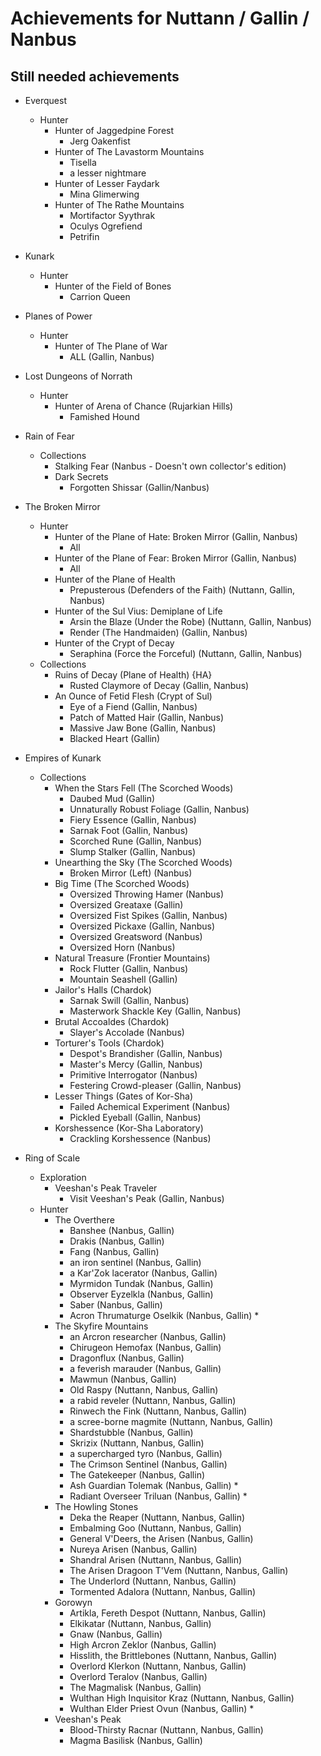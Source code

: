 # Achievements for Nuttann / Gallin / Nanbus

## Still needed achievements
- Everquest
  - Hunter
    - Hunter of Jaggedpine Forest
      - Jerg Oakenfist
    - Hunter of The Lavastorm Mountains
      - Tisella
      - a lesser nightmare
    - Hunter of Lesser Faydark
      - Mina Glimerwing
    - Hunter of The Rathe Mountains
      - Mortifactor Syythrak
      - Oculys Ogrefiend
      - Petrifin
- Kunark
  - Hunter
    - Hunter of the Field of Bones
      - Carrion Queen
- Planes of Power
  - Hunter
    - Hunter of The Plane of War
      - ALL (Gallin, Nanbus)
- Lost Dungeons of Norrath
  - Hunter
    - Hunter of Arena of Chance (Rujarkian Hills)
      - Famished Hound

- Rain of Fear
  - Collections
    - Stalking Fear (Nanbus - Doesn't own collector's edition)
    - Dark Secrets
      - Forgotten Shissar (Gallin/Nanbus)
- The Broken Mirror
  - Hunter
    - Hunter of the Plane of Hate: Broken Mirror (Gallin, Nanbus)
      - All
    - Hunter of the Plane of Fear: Broken Mirror (Gallin, Nanbus)
      - All
    - Hunter of the Plane of Health
      - Prepusterous (Defenders of the Faith) (Nuttann, Gallin, Nanbus)
    - Hunter of the Sul Vius: Demiplane of Life
      - Arsin the Blaze (Under the Robe) (Nuttann, Gallin, Nanbus)
      - Render (The Handmaiden) (Gallin, Nanbus)
    - Hunter of the Crypt of Decay
      - Seraphina (Force the Forceful) (Nuttann, Gallin, Nanbus)
  - Collections
    - Ruins of Decay (Plane of Health) {HA}
      - Rusted Claymore of Decay (Gallin, Nanbus)
    - An Ounce of Fetid Flesh (Crypt of Sul)
      - Eye of a Fiend (Gallin, Nanbus)
      - Patch of Matted Hair (Gallin, Nanbus)
      - Massive Jaw Bone (Gallin, Nanbus)
      - Blacked Heart (Gallin)
- Empires of Kunark
  - Collections
    - When the Stars Fell (The Scorched Woods)
      - Daubed Mud (Gallin)
      - Unnaturally Robust Foliage (Gallin, Nanbus)
      - Fiery Essence (Gallin, Nanbus)
      - Sarnak Foot (Gallin, Nanbus)
      - Scorched Rune (Gallin, Nanbus)
      - Slump Stalker (Gallin, Nanbus)
    - Unearthing the Sky (The Scorched Woods)
      - Broken Mirror (Left) (Nanbus)
    - Big Time (The Scorched Woods)
      - Oversized Throwing Hamer (Nanbus)
      - Oversized Greataxe (Gallin)
      - Oversized Fist Spikes (Gallin, Nanbus)
      - Oversized Pickaxe (Gallin, Nanbus)
      - Oversized Greatsword (Nanbus)
      - Oversized Horn (Nanbus)
    - Natural Treasure (Frontier Mountains)
      - Rock Flutter (Gallin, Nanbus)
      - Mountain Seashell (Gallin)
    - Jailor's Halls (Chardok)
      - Sarnak Swill (Gallin, Nanbus)
      - Masterwork Shackle Key (Gallin, Nanbus)
    - Brutal Accoaldes (Chardok)
      - Slayer's Accolade (Nanbus)
    - Torturer's Tools (Chardok)
      - Despot's Brandisher (Gallin, Nanbus)
      - Master's Mercy (Gallin, Nanbus)
      - Primitive Interrogator (Nanbus)
      - Festering Crowd-pleaser (Gallin, Nanbus)
    - Lesser Things (Gates of Kor-Sha)
      - Failed Achemical Experiment (Nanbus)
      - Pickled Eyeball (Gallin, Nanbus)
    - Korshessence (Kor-Sha Laboratory)
      - Crackling Korshessence (Nanbus)
- Ring of Scale
  - Exploration
    - Veeshan's Peak Traveler
      - Visit Veeshan's Peak (Gallin, Nanbus)
  - Hunter
    - The Overthere
      - Banshee (Nanbus, Gallin)
      - Drakis (Nanbus, Gallin)
      - Fang (Nanbus, Gallin)
      - an iron sentinel (Nanbus, Gallin)
      - a Kar'Zok lacerator (Nanbus, Gallin)
      - Myrmidon Tundak (Nanbus, Gallin)
      - Observer Eyzelkla (Nanbus, Gallin)
      - Saber (Nanbus, Gallin)
      - Acron Thrumaturge Oselkik (Nanbus, Gallin) *
    - The Skyfire Mountains
      - an Arcron researcher (Nanbus, Gallin)
      - Chirugeon Hemofax (Nanbus, Gallin)
      - Dragonflux (Nanbus, Gallin)
      - a feverish marauder (Nanbus, Gallin)
      - Mawmun (Nanbus, Gallin)
      - Old Raspy (Nuttann, Nanbus, Gallin)
      - a rabid reveler (Nuttann, Nanbus, Gallin)
      - Rinwech the Fink (Nuttann, Nanbus, Gallin)
      - a scree-borne magmite (Nuttann, Nanbus, Gallin)
      - Shardstubble (Nanbus, Gallin)
      - Skrizix (Nuttann, Nanbus, Gallin)
      - a supercharged tyro (Nanbus, Gallin)
      - The Crimson Sentinel (Nanbus, Gallin)
      - The Gatekeeper (Nanbus, Gallin)
      - Ash Guardian Tolemak (Nanbus, Gallin) *
      - Radiant Overseer Triluan (Nanbus, Gallin) *
    - The Howling Stones
      - Deka the Reaper (Nuttann, Nanbus, Gallin)
      - Embalming Goo (Nuttann, Nanbus, Gallin)
      - General V'Deers, the Arisen (Nanbus, Gallin)
      - Nureya Arisen (Nanbus, Gallin)
      - Shandral Arisen (Nuttann, Nanbus, Gallin)
      - The Arisen Dragoon T'Vem (Nuttann, Nanbus, Gallin)
      - The Underlord (Nuttann, Nanbus, Gallin)
      - Tormented Adalora (Nuttann, Nanbus, Gallin)
    - Gorowyn
      - Artikla, Fereth Despot (Nuttann, Nanbus, Gallin)
      - Elkikatar (Nuttann, Nanbus, Gallin)
      - Gnaw (Nanbus, Gallin)
      - High Arcron Zeklor (Nanbus, Gallin)
      - Hisslith, the Brittlebones (Nuttann, Nanbus, Gallin)
      - Overlord Klerkon (Nuttann, Nanbus, Gallin)
      - Overlord Teralov (Nanbus, Gallin)
      - The Magmalisk (Nanbus, Gallin)
      - Wulthan High Inquisitor Kraz (Nuttann, Nanbus, Gallin)
      - Wulthan Elder Priest Ovun (Nanbus, Gallin) *
    - Veeshan's Peak
      - Blood-Thirsty Racnar (Nuttann, Nanbus, Gallin)
      - Magma Basilisk (Nanbus, Gallin)
